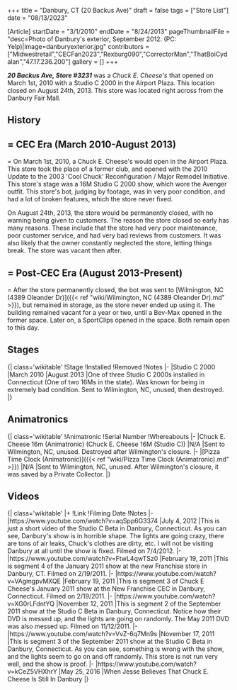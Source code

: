 +++
title = "Danbury, CT (20 Backus Ave)"
draft = false
tags = ["Store List"]
date = "08/13/2023"

[Article]
startDate = "3/1/2010"
endDate = "8/24/2013"
pageThumbnailFile = "desc=Photo of Danbury's exterior, September 2012. (PC: Yelp)|image=danburyexterior.jpg"
contributors = ["Midwestretail","CECFan2023","Rexburg090","CorrectorMan","ThatBoiCydalan","47.17.236.200"]
gallery = []
+++

<b><i>20 Backus Ave, Store #3231</b></i> was a <i>Chuck E. Cheese's</i> that opened on March 1st, 2010 with a Studio C 2000 in the Airport Plaza. This location closed on August 24th, 2013. This store was located right across from the Danbury Fair Mall.

<h2> History </h2>
<h2>= CEC Era (March 2010-August 2013) </h2>=
On March 1st, 2010, a Chuck E. Cheese's would open in the Airport Plaza. This store took the place of a former club, and opened with the 2010 Update to the 2003 'Cool Chuck' Reconfiguration / Major Remodel Initiative. This store's stage was a 16M Studio C 2000 show, which wore the Avenger outfit. This store's bot, judging by footage, was in very poor condition, and had a lot of broken features, which the store never fixed.

On August 24th, 2013, the store would be permanently closed, with no warning being given to customers. The reason the store closed so early has many reasons. These include that the store had very poor maintenance, poor customer service, and had very bad reviews from customers. It was also likely that the owner constantly neglected the store, letting things break. The store was vacant then after.
<h2>= Post-CEC Era (August 2013-Present) </h2>=
After the store permanently closed, the bot was sent to [Wilmington, NC (4389 Oleander Dr)]({{< ref "wiki/Wilmington, NC (4389 Oleander Dr).md" >}}), but remained in storage, as the store never ended up using it. The building remained vacant for a year or two, until a Bev-Max opened in the former space. Later on, a SportClips opened in the space. Both remain open to this day.
<h2> Stages </h2>
{| class='wikitable'
!Stage
!Installed
!Removed
!Notes
|-
|Studio C 2000
|March 2010
|August 2013
|One of three Studio C 2000s installed in Connecticut (One of two 16Ms in the state). Was known for being in extremely bad condition. Sent to Wilmington, NC, unused, then destroyed. 
|}

<h2> Animatronics </h2>
{| class='wikitable'
!Animatronic
!Serial Number
!Whereabouts
|-
|Chuck E. Cheese 16m (Animatronic) (Chuck E. Cheese 16M (Studio C))
|N/A
|Sent to Wilmington, NC, unused. Destroyed after Wilmington's closure.
|-
|[Pizza Time Clock (Animatronic)]({{< ref "wiki/Pizza Time Clock (Animatronic).md" >}})
|N/A
|Sent to Wilmington, NC, unused. After Wilmington's closure, it was saved by a Private Collector.
|}



<h2> Videos </h2>
{| class='wikitable'
|+
!Link
!Filming Date
!Notes
|-
|https://www.youtube.com/watch?v=aqSpp6G3374
|July 4, 2012
|This is just a short video of the Studio C Beta in Danbury, Connecticut. As you can see, Danbury's show is in horrible shape. The lights are going crazy, there are tons of air leaks, Chuck's clothes are dirty, etc. I will not be visiting Danbury at all until the show is fixed. Filmed on 7/4/2012.
|-
|https://www.youtube.com/watch?v=FtwL4qwTSz0
|February 19, 2011
|This is segment 4 of the January 2011 show at the new Franchise store in Danbury, CT. Filmed on 2/19/2011.
|-
|https://www.youtube.com/watch?v=VAgmgpvMXQE
|February 19, 2011
|This is segment 3 of Chuck E Cheese's January 2011 show at the New Franchise CEC in Danbury, Connecticut. Filmed on 2/19/2011.
|-
|https://www.youtube.com/watch?v=XG0rLFdntYQ
|November 12, 2011
|This is segment 2 of the September 2011 show at the Studio C Beta in Danbury, Connecticut. Notice how their DVD is messed up, and the lights are going on randomly. The May 2011 DVD was also messed up. Filmed on 11/12/2011.
|-
|https://www.youtube.com/watch?v=VvZ-6q7Mn9s
|November 17, 2011
|This is segment 3 of the September 2011 show at the Studio C Beta in Danbury, Connecticut. As you can see, something is wrong with the show, and the lights seem to go on and off randomly. This store is not run very well, and the show is proof.
|-
|https://www.youtube.com/watch?v=kCeZ5VHXhrY
|May 25, 2016
|When Jesse Believes That Chuck E. Cheese Is Still In Danbury
|}